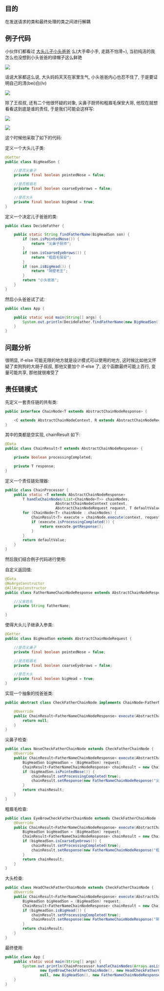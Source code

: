 ## 目的

在发送请求的类和最终处理的类之间进行解耦

## 例子代码

小伙伴们都看过 [大头儿子小头爸爸](http://v.qq.com/detail/p/p8523is4ct895z7.html?ptag=baidu_aladdin.cartoon) 么\(大手牵小手, 走路不怕滑~\), 当初纯洁的我怎么也没想到小头爸爸的绿帽子这么鲜艳

![](/assets/2019101901.png)

话说大家都这么说, 大头妈妈天天在家里生气, 小头爸爸内心也忍不住了, 于是要证明自己的清\(bei\)白\(lv\)

![](/assets/2019101902.png)

除了王叔叔, 还有二个他很怀疑的对象,  尖鼻子厨师和粗眉毛保安大哥, 他现在就想看看这到底是谁的责任, 于是我们可能会这样写:

![](/assets/2019101904.png)

![](/assets/2019101905.png)

这个时候他采取了如下的代码:

定义一个大头儿子类:

```java
@Getter
public class BigHeadSon {

    //是否尖鼻子
    private final boolean pointedNose = false;

    //是否粗眉毛
    private final boolean coarseEyebrows = false;

    //是否大头
    private final boolean bigHead = true;
}
```

定义一个决定儿子爸爸的类:

```java
public class DecideFather {

    public static String findFatherName(BigHeadSon son) {
        if (son.isPointedNose()) {
            return "尖鼻子厨师";
        }
        if (son.isCoarseEyebrows()) {
            return "粗眉毛保安";
        }
        if (son.isBigHead()) {
            return "隔壁老王";
        }
        return "小头爸爸";
    }
}
```

然后小头爸爸试了试:

```java
public class App {

    public static void main(String[] args) {
        System.out.println(DecideFather.findFatherName(new BigHeadSon()));
    }
}
```

## 问题分析

很明显, if-else 可能无限的地方就是设计模式可以使用的地方, 这时候比如他又怀疑了卖狗狗的大胡子叔叔, 那他又要加个 if-else 了, 这个函数最终可能上百行, 变量可能共享, 那他就很难受了

## 责任链模式

先定义一套责任链的共有类:

```java
public interface ChainNode<T extends AbstractChainNodeResponse> {

    <C extends AbstractChainNodeContext, R extends AbstractChainNodeRequest> ChainResult<T> execute(C context, R request);
}
```

其中的类都是空实现, chainResult 如下:

```java
@Data
public class ChainResult<T extends AbstractChainNodeResponse> {

    private boolean processingCompleted;

    private T response;
}
```

定义一个责任链处理器:

```java
public class ChainProcessor {
    public static <T extends AbstractChainNodeResponse>
        T handleChainNodes(List<ChainNode<T>> chainNodes,
                       AbstractChainNodeContext context,
                       AbstractChainNodeRequest request, T defaultValue) {
        for (ChainNode<T> chainNode : chainNodes) {
            ChainResult<T> execute = chainNode.execute(context, request);
            if (execute.isProcessingCompleted()) {
                return execute.getResponse();
            }
        }
        return defaultValue;
    }
}
```

然后我们结合例子代码进行使用:

自定义返回值:

```java
@Data
@NoArgsConstructor
@AllArgsConstructor
public class FatherNameChainNodeResponse extends AbstractChainNodeResponse {

    //父亲姓名
    private String fatherName;

}
```

使得大头儿子继承入参类:

```java
@Getter
public class BigHeadSon extends AbstractChainNodeRequest {

    //是否尖鼻子
    private final boolean pointedNose = false;

    //是否粗眉毛
    private final boolean coarseEyebrows = false;

    //是否大头
    private final boolean bigHead = true;
}
```

实现一个抽象的找爸爸类:

```java
public abstract class CheckFatherChainNode implements ChainNode<FatherNameChainNodeResponse> {

    @Override
    public ChainResult<FatherNameChainNodeResponse> execute(AbstractChainNodeContext context, AbstractChainNodeRequest request) {
        return null;
    }
}
```

尖鼻子检查:

```java
public class NoseCheckFatherChainNode extends CheckFatherChainNode {
    @Override
    public ChainResult<FatherNameChainNodeResponse> execute(AbstractChainNodeContext context, AbstractChainNodeRequest request) {
        BigHeadSon bigHeadSon = (BigHeadSon) request;
        ChainResult<FatherNameChainNodeResponse> chainResult = new ChainResult<>();
        if (bigHeadSon.isPointedNose()) {
            chainResult.setProcessingCompleted(true);
            chainResult.setResponse(new FatherNameChainNodeResponse("尖鼻子厨师"));
        }
        return chainResult;
    }
}
```

粗眉毛检查:

```java
public class EyeBrowCheckFatherChainNode extends CheckFatherChainNode {
    @Override
    public ChainResult<FatherNameChainNodeResponse> execute(AbstractChainNodeContext context, AbstractChainNodeRequest request) {
        BigHeadSon bigHeadSon = (BigHeadSon) request;
        ChainResult<FatherNameChainNodeResponse> chainResult = new ChainResult<>();
        if (bigHeadSon.isCoarseEyebrows()) {
            chainResult.setProcessingCompleted(true);
            chainResult.setResponse(new FatherNameChainNodeResponse("粗眉毛保安"));
        }
        return chainResult;
    }
}
```

大头检查:

```java
public class HeadCheckFatherChainNode extends CheckFatherChainNode {
    @Override
    public ChainResult<FatherNameChainNodeResponse> execute(AbstractChainNodeContext context, AbstractChainNodeRequest request) {
        BigHeadSon bigHeadSon = (BigHeadSon) request;
        ChainResult<FatherNameChainNodeResponse> chainResult = new ChainResult<>();
        if (bigHeadSon.isBigHead()) {
            chainResult.setProcessingCompleted(true);
            chainResult.setResponse(new FatherNameChainNodeResponse("隔壁老王"));
        }
        return chainResult;
    }
}
```

最终使用:

```java
public class App {
    public static void main(String[] args) {
        System.out.println(ChainProcessor.handleChainNodes(Arrays.asList(new NoseCheckFatherChainNode(),
                new EyeBrowCheckFatherChainNode(), new HeadCheckFatherChainNode()),
                null, new BigHeadSon(), new FatherNameChainNodeResponse("小头爸爸")));
    }
}

```



